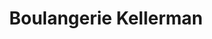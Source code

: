 ---
title: "Boulangerie Kellerman"
url: /lhay-les-roses/boulangerie-kellerman/
shop: boulangerie
---